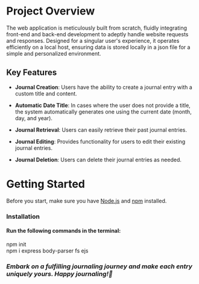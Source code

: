# Project Overview
The web application is meticulously built from scratch, fluidly integrating front-end and back-end development to adeptly handle website requests and responses. Designed for a singular user's experience, it operates efficiently on a local host, ensuring data is stored locally in a json file for a simple and personalized environment.

## Key Features
- **Journal Creation**: Users have the ability to create a journal entry with a custom title and content.
  
- **Automatic Date Title**: In cases where the user does not provide a title, the system automatically generates one using the current date (month, day, and year).
  
- **Journal Retrieval**: Users can easily retrieve their past journal entries.
  
- **Journal Editing**: Provides functionality for users to edit their existing journal entries.
  
- **Journal Deletion**: Users can delete their journal entries as needed.

# Getting Started
Before you start, make sure you have [Node.js](https://nodejs.org/) and [npm](https://www.npmjs.com/) installed.

### Installation    
#### Run the following commands in the terminal:
npm init                      
npm i express body-parser fs ejs        

### _Embark on a fulfilling journaling journey and make each entry uniquely yours. Happy journaling!📖_
